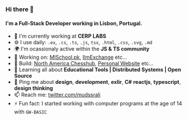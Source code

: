 ### Hi there 👋

#### I'm a Full-Stack Developer working in Lisbon, Portugal.

- 🏢 I'm currently working at **CERP LABS**
- ⚙️ I use daily: `.ex`, `.cs`, `.ts`, `.js`, `tsx`, `.html`, `.css`, `.svg`, `.md`
- 🌍 I'm ocassionaly active within the **JS & TS community**
- 🔭 Working on: [MISchool.pk](https://mischoo.pk), [IlmExchange](https://ilmexchange.com) etc…
- 💅 Build: [North America Chesshub](https://www.nachesshub.com/), [Personal Website](https://mudssrali.github.io/) etc...
- 🌱 Learning all about **Educational Tools | Distributed Systems | Open Source**
- 💬 Ping me about **design**, **development**, **exlir**, **C#** **reactjs**, **typescript**, **design thinking**
- 📫 Reach me: [twitter.com/mudssrali](https://twitter.com/mudssrali)
- ⚡️ Fun fact: I started working with computer programs at the age of 14 with `GW-BASIC`
